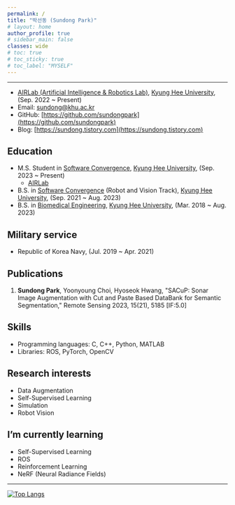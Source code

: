 ```yaml
---
permalink: /
title: "박선동 (Sundong Park)"
# layout: home
author_profile: true
# sidebar_main: false
classes: wide
# toc: true
# toc_sticky: true
# toc_label: "MYSELF"
---
```

---
- [AIRLab (Artificial Intelligence & Robotics Lab)](http://airlab.khu.ac.kr), [Kyung Hee University](https://www.khu.ac.kr), (Sep. 2022 ~ Present)
- Email: <sundong@khu.ac.kr>
- GitHub: [https://github.com/sundongpark](https://github.com/sundongpark)
- Blog: [https://sundong.tistory.com](https://sundong.tistory.com)
## Education
- M.S. Student in [Software Convergence](http://swcon.khu.ac.kr), [Kyung Hee University](https://www.khu.ac.kr), (Sep. 2023 ~ Present)
  - [AIRLab](http://airlab.khu.ac.kr)
- B.S. in [Software Convergence](http://swcon.khu.ac.kr) (Robot and Vision Track), [Kyung Hee University](https://www.khu.ac.kr), (Sep. 2021 ~ Aug. 2023)
- B.S. in [Biomedical Engineering](http://bme.khu.ac.kr), [Kyung Hee University](https://www.khu.ac.kr), (Mar. 2018 ~ Aug. 2023)
## Military service
- Republic of Korea Navy, (Jul. 2019 ~ Apr. 2021)
## Publications
1. **Sundong Park**, Yoonyoung Choi, Hyoseok Hwang, "SACuP: Sonar Image Augmentation with Cut and Paste Based DataBank for Semantic Segmentation," Remote Sensing 2023, 15(21), 5185 [IF:5.0]

## Skills
- Programming languages: C, C++, Python, MATLAB
- Libraries: ROS, PyTorch, OpenCV
## Research interests
- Data Augmentation
- Self-Supervised Learning
- Simulation
- Robot Vision
## I’m currently learning
- Self-Supervised Learning
- ROS
- Reinforcement Learning
- NeRF (Neural Radiance Fields)

---
[![Top Langs](https://github-readme-stats.vercel.app/api/top-langs/?username=sundongpark&langs_count=3&layout=compact&theme=default&exclude_repo=sundongpark.github.io)](https://github.com/sundongpark/sundongpark)

